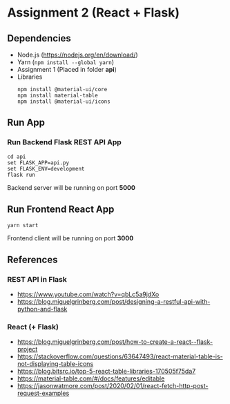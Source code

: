 # Assignment 2 (React + Flask)

## Dependencies
- Node.js (https://nodejs.org/en/download/)
- Yarn (```npm install --global yarn```)
- Assignment 1 (Placed in folder **api**)
- Libraries
  ```
  npm install @material-ui/core
  npm install material-table
  npm install @material-ui/icons
  ```

## Run App
### Run Backend Flask REST API App
```
cd api
set FLASK_APP=api.py
set FLASK_ENV=development
flask run
```
Backend server will be running on port **5000**

## Run Frontend React App
```
yarn start
```
Frontend client will be running on port **3000**

## References
### REST API in Flask
- https://www.youtube.com/watch?v=qbLc5a9jdXo
- https://blog.miguelgrinberg.com/post/designing-a-restful-api-with-python-and-flask
### React (+ Flask)
- https://blog.miguelgrinberg.com/post/how-to-create-a-react--flask-project
- https://stackoverflow.com/questions/63647493/react-material-table-is-not-displaying-table-icons
- https://blog.bitsrc.io/top-5-react-table-libraries-170505f75da7
- https://material-table.com/#/docs/features/editable
- https://jasonwatmore.com/post/2020/02/01/react-fetch-http-post-request-examples